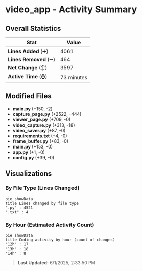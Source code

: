 # video_app - Activity Summary 

## Overall Statistics

| Stat                   | Value                                                             |
| ---------------------- | ----------------------------------------------------------------- |
| **Lines Added** (➕)   | 4061                                          |
| **Lines Removed** (➖) | 464                                        |
| **Net Change** (↕)    | 3597                |
| **Active Time** (⌚)   | 73 minutes |


## Modified Files
- **main.py** (+150, -2)
- **capture_page.py** (+2522, -444)
- **viewer_page.py** (+709, -0)
- **video_capture.py** (+313, -18)
- **video_saver.py** (+87, -0)
- **requirements.txt** (+4, -0)
- **frame_buffer.py** (+83, -0)
- **main.py** (+153, -0)
- **app.py** (+1, -0)
- **config.py** (+39, -0)

## Visualizations

### By File Type (Lines Changed)

```mermaid
pie showData
title Lines changed by file type
".py" : 4521
".txt" : 4
```

### By Hour (Estimated Activity Count)

```mermaid
pie showData
title Coding activity by hour (count of changes)
"12h" : 17
"13h" : 18
"14h" : 8
```


> **Last Updated:** 6/1/2025, 2:33:50 PM